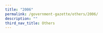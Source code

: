 ```yaml
---
title: "2006"
permalink: /government-gazette/others/2006/
description: ""
third_nav_title: Others
---
```

